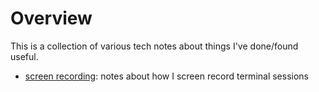 # Overview

This is a collection of various tech notes about things I've done/found useful.

- [screen recording](screen-recording/): notes about how I screen record
  terminal sessions

